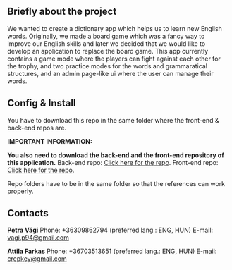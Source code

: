 ## Briefly about the project

We wanted to create a dictionary app which helps us to learn new English words. Originally, we made a board game which was a fancy way to improve our English skills and later we decided that we would like to develop an application to replace the board game. This app currently contains a game mode where the players can fight against each other for the trophy, and two practice modes for the words and grammaratical structures, and an admin page-like ui where the user can manage their words.

## Config & Install

You have to download this repo in the same folder where the front-end & back-end repos are.

**IMPORTANT INFORMATION:**

**You also need to download the back-end and the front-end repository of this application.**
Back-end repo: [Click here for the repo](https://github.com/PetraVagi/pmv_back_end).
Front-end repo: [Click here for the repo](https://github.com/Crepkey/pmv_frond_end).

Repo folders have to be in the same folder so that the references can work properly.

## Contacts

**Petra Vági**
Phone: +36309862794 (preferred lang.: ENG, HUN)
E-mail: vagi.p94@gmail.com

**Attila Farkas**
Phone: +36703513651 (preferred lang.: ENG, HUN)
E-mail: crepkey@gmail.com
